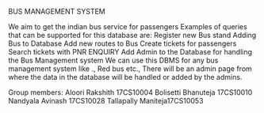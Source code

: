 BUS MANAGEMENT SYSTEM


We aim to get the indian bus service for passengers
Examples of queries that can be supported for this database are:
Register new Bus stand
Adding Bus to Database
Add new routes to Bus
Create tickets for passengers
Search tickets with PNR ENQUIRY
Add Admin to the Database for handling the Bus Management system
We can use this DBMS for any bus management system like ., Red bus etc.,
There will be an admin page from where the data in the database will be handled
or added by the admins.


Group members:
Aloori Rakshith 17CS10004
Bolisetti Bhanuteja 17CS10010
Nandyala Avinash 17CS10028
Tallapally Maniteja17CS10053
